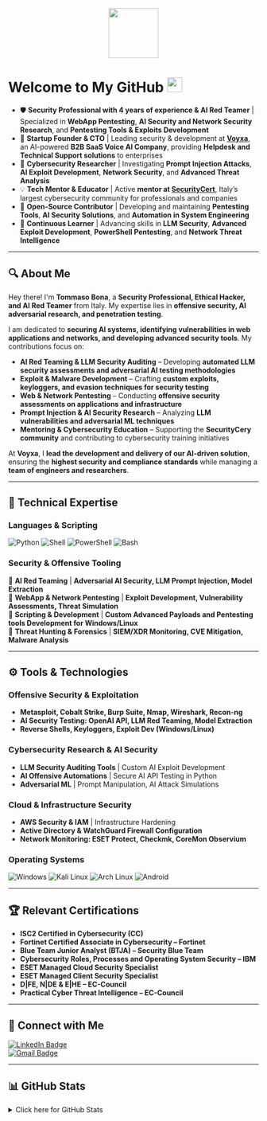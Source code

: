 <div id="header" align="center">
  <img src="https://media.giphy.com/media/YRMb6dd7zprS00JdGZ/giphy.gif" width="100"/>
</div>

# Welcome to My GitHub <img src="https://raw.githubusercontent.com/aemmadi/aemmadi/master/wave.gif" width="30">

- 🛡 **Security Professional with 4 years of experience & AI Red Teamer** | Specialized in **WebApp Pentesting**, **AI Security and Network Security Research**, and **Pentesting Tools & Exploits Development**  
- 🚀 **Startup Founder & CTO** | Leading security & development at **[Voyxa](https://voyxa.com)**, an AI-powered **B2B SaaS Voice AI Company**, providing **Helpdesk and Technical Support solutions** to enterprises  
- 🔬 **Cybersecurity Researcher** | Investigating **Prompt Injection Attacks**, **AI Exploit Development**, **Network Security**, and **Advanced Threat Analysis**  
- 💡 **Tech Mentor & Educator** | Active **mentor at [SecurityCert](https://securitycert.it)**, Italy’s largest cybersecurity community for professionals and companies  
- 🎯 **Open-Source Contributor** | Developing and maintaining **Pentesting Tools**, **AI Security Solutions**, and **Automation in System Engineering**  
- 👾 **Continuous Learner** | Advancing skills in **LLM Security**, **Advanced Exploit Development**, **PowerShell Pentesting**, and **Network Threat Intelligence**  

---

## 🔍 About Me

Hey there! I'm **Tommaso Bona**, a **Security Professional, Ethical Hacker, and AI Red Teamer** from Italy. My expertise lies in **offensive security, AI adversarial research, and penetration testing**.  

I am dedicated to **securing AI systems, identifying vulnerabilities in web applications and networks, and developing advanced security tools**. My contributions focus on:  

- **AI Red Teaming & LLM Security Auditing** – Developing **automated LLM security assessments and adversarial AI testing methodologies**  
- **Exploit & Malware Development** – Crafting **custom exploits, keyloggers, and evasion techniques for security testing**  
- **Web & Network Pentesting** – Conducting **offensive security assessments on applications and infrastructure**  
- **Prompt Injection & AI Security Research** – Analyzing **LLM vulnerabilities and adversarial ML techniques**  
- **Mentoring & Cybersecurity Education** – Supporting the **SecurityCery community** and contributing to cybersecurity training initiatives  

At **Voyxa**, I **lead the development and delivery of our AI-driven solution**, ensuring the **highest security and compliance standards** while managing a **team of engineers and researchers**.  

---

## 🔧 Technical Expertise  

### **Languages & Scripting**  
![Python](https://img.shields.io/badge/-Python-black?style=flat-square&logo=Python)
![Shell](https://img.shields.io/badge/-Shell-5391FE?style=flat-square&logo=PowerShell&logoColor=white)
![PowerShell](https://img.shields.io/badge/-PowerShell-blue?style=flat-square&logo=PowerShell)
![Bash](https://img.shields.io/badge/-Bash-4EAA25?style=flat-square&logo=gnubash&logoColor=white)

### **Security & Offensive Tooling**  
🔹 **AI Red Teaming** | **Adversarial AI Security, LLM Prompt Injection, Model Extraction**  
🔹 **WebApp & Network Pentesting** | **Exploit Development, Vulnerability Assessments, Threat Simulation**  
🔹 **Scripting & Development** | **Custom Advanced Payloads and Pentesting tools Development for Windows/Linux**  
🔹 **Threat Hunting & Forensics** | **SIEM/XDR Monitoring, CVE Mitigation, Malware Analysis**  

---

## ⚙️ Tools & Technologies  

### **Offensive Security & Exploitation**  
- **Metasploit, Cobalt Strike, Burp Suite, Nmap, Wireshark, Recon-ng**  
- **AI Security Testing: OpenAI API, LLM Red Teaming, Model Extraction**  
- **Reverse Shells, Keyloggers, Exploit Dev (Windows/Linux)**  

### **Cybersecurity Research & AI Security**  
- **LLM Security Auditing Tools** | Custom AI Exploit Development  
- **AI Offensive Automations** | Secure AI API Testing in Python 
- **Adversarial ML** | Prompt Manipulation, AI Attack Simulations  

### **Cloud & Infrastructure Security**  
- **AWS Security & IAM** | Infrastructure Hardening  
- **Active Directory & WatchGuard Firewall Configuration**  
- **Network Monitoring: ESET Protect, Checkmk, CoreMon Observium**  

### **Operating Systems**  
![Windows](https://img.shields.io/badge/Windows-0078D6?style=for-the-badge&logo=windows&logoColor=white)
![Kali Linux](https://img.shields.io/badge/Kali_Linux-557C94?style=for-the-badge&logo=kali-linux&logoColor=white)
![Arch Linux](https://img.shields.io/badge/Arch_Linux-1793D1?style=for-the-badge&logo=arch-linux&logoColor=white)
![Android](https://img.shields.io/badge/Android-3DDC84?style=for-the-badge&logo=android&logoColor=white)

---

## 🏆 Relevant Certifications  

- **ISC2 Certified in Cybersecurity (CC)**
- **Fortinet Certified Associate in Cybersecurity – Fortinet** 
- **Blue Team Junior Analyst (BTJA) – Security Blue Team** 
- **Cybersecurity Roles, Processes and Operating System Security – IBM**  
- **ESET Managed Cloud Security Specialist**
- **ESET Managed Client Security Specialist** 
- **D|FE, N|DE & E|HE – EC-Council**  
- **Practical Cyber Threat Intelligence – EC-Council**  

---

## 🔗 Connect with Me  

[![LinkedIn Badge](https://img.shields.io/badge/-TommasoBona-blue?style=flat-square&logo=Linkedin&logoColor=white&link=https://www.linkedin.com/in/tommaso-bona-20b76b232)](https://www.linkedin.com/in/tommaso-bona-20b76b232)  
[![Gmail Badge](https://img.shields.io/badge/-tommasobona04@gmail.com-c14438?style=flat-square&logo=Gmail&logoColor=white&link=mailto:tommasobona04@gmail.com)](mailto:tommasobona04@gmail.com)  

---

## 📊 GitHub Stats  

<details>
  <summary>Click here for GitHub Stats</summary>
  <p align="center">
    <img alt="GitHub Stats" src="https://github-readme-stats.vercel.app/api?username=ParzivalHack&show_icons=true&hide=issues&icon_color=000000&hide_border=true&title_color=5391FE&text_color=555">
    <br>
    <img alt="Top Language" src="https://github-readme-stats.vercel.app/api/top-langs/?username=ParzivalHack&hide=html,&hide_border=true&title_color=5391FE&text_color=555">
  </p>
</details>
